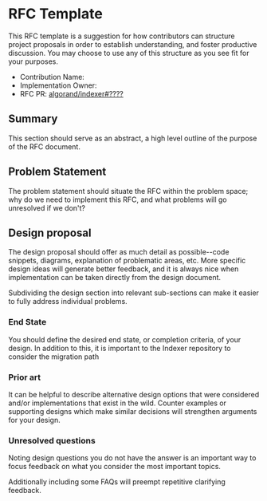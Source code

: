 # RFC Template

This RFC template is a suggestion for how contributors can structure project proposals in order to establish understanding,
and foster productive discussion. You may choose to use any of this structure as you see fit for your purposes.

- Contribution Name: 
- Implementation Owner: 
- RFC PR: [algorand/indexer#????](https://github.com/algorand/indexer/pull/????)

## Summary

[summary]: #summary

This section should serve as an abstract, a high level outline of the purpose of the RFC document.

## Problem Statement

[problem-statement]: #problem-statement

The problem statement should situate the RFC within the problem space; why do we need to implement this RFC, and what problems will
go unresolved if we don't?


## Design proposal

[design-proposal]: #design-proposal

The design proposal should offer as much detail as possible--code snippets, diagrams, explanation of problematic areas, etc.
More specific design ideas will generate better feedback, and it is always nice when implementation can be taken directly from the design document.

Subdividing the design section into relevant sub-sections can make it easier to fully address individual problems.

### End State

You should define the desired end state, or completion criteria, of your design. In addition to this, it is important to the
Indexer repository to consider the migration path


### Prior art

[prior-art]: #prior-art

It can be helpful to describe alternative design options that were considered and/or implementations that exist in the wild.
Counter examples or supporting designs which make similar decisions will strengthen arguments for your design.

### Unresolved questions

[unresolved-questions]: #unresolved-questions/FAQs

Noting design questions you do not have the answer is an important way to focus feedback on what you consider the most important topics.

Additionally including some FAQs will preempt repetitive clarifying feedback.